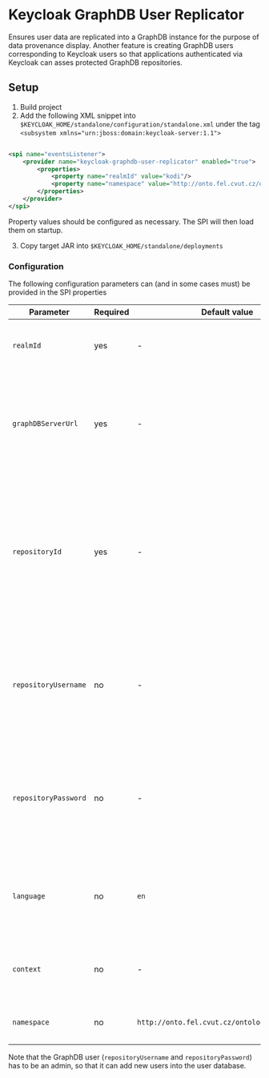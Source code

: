 # Keycloak GraphDB User Replicator

Ensures user data are replicated into a GraphDB instance for the purpose of data provenance display. Another feature is
creating GraphDB users corresponding to Keycloak users so that applications authenticated via Keycloak can asses
protected GraphDB repositories.

## Setup

1. Build project
2. Add the following XML snippet into `$KEYCLOAK_HOME/standalone/configuration/standalone.xml` under the tag
   `<subsystem xmlns="urn:jboss:domain:keycloak-server:1.1">`

```xml

<spi name="eventsListener">
    <provider name="keycloak-graphdb-user-replicator" enabled="true">
        <properties>
            <property name="realmId" value="kodi"/>
            <property name="namespace" value="http://onto.fel.cvut.cz/ontologies/uzivatel/"/>
        </properties>
    </provider>
</spi>
```

Property values should be configured as necessary. The SPI will then load them on startup.

3. Copy target JAR into `$KEYCLOAK_HOME/standalone/deployments`

### Configuration

The following configuration parameters can (and in some cases must) be provided in the SPI properties

| Parameter            | Required | Default value | Description |
| -------------------- | -------- | ------------- | ----------- |
| `realmId`            | yes      | -             | Identifier of the realm for which events should be processed. |
| `graphDBServerUrl`   | yes      | -             | URL of the GraphDB server on which user accounts corresponding to keycloak accounts need to be created. |
| `repositoryId`       | yes      | -             | Identifier of the repository into which basic user metadata should be replicated by this SPI. Repository URL will be resolved based on GraphDB server URL and this id. |
| `repositoryUsername` | no       | -             | Username to authenticate with when replicating user metadata into the triple store repository and into the GraphDB user database. |
| `repositoryPassword` | no       | -             | Password to authenticate with when replicating user metadata into the triple store repository and into the GraphDB user database. |
| `language`           | no       | `en`          | Language tag with which String-based user account metadata will be saved in to the triple store repository. |
| `context`            | no       | -             | Identifier of named graph into which user account metadata will be saved. |
| `namespace`          | no       | `http://onto.fel.cvut.cz/ontologies/uzivatel/` | Namespace for generating user identifiers. |

Note that the GraphDB user (`repositoryUsername` and `repositoryPassword`) has to be an admin, so that it can add new users into the user database.
